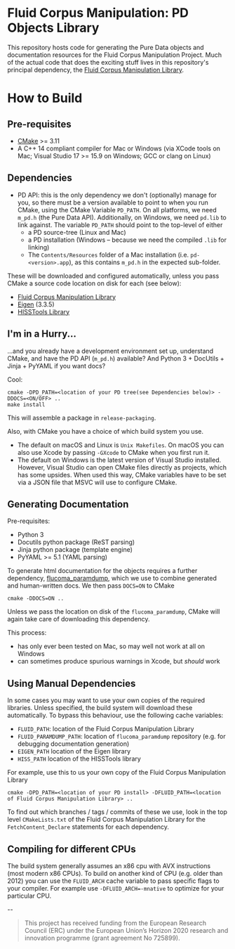# Fluid Corpus Manipulation: PD Objects Library

This repository hosts code for generating the Pure Data objects and documentation resources for the Fluid Corpus Manipulation Project. Much of the actual code that does the exciting stuff lives in this repository's principal dependency,  the [Fluid Corpus Manipulation Library](). 

# How to Build

## Pre-requisites

* [CMake](http://cmake.org) >= 3.11
* A C++ 14 compliant compiler for Mac or Windows (via XCode tools on Mac;  Visual Studio 17 >= 15.9 on Windows; GCC or clang on Linux)

## Dependencies 

* PD API: this is the only dependency we don't (optionally) manage for you, so there must be a version available to point to when you run CMake, using the CMake Variable `PD_PATH`. On all platforms, we need `m_pd.h` (the Pure Data API). Additionally, on Windows, we need `pd.lib` to link against. The variable `PD_PATH` should point to the top-level of either 
    - a PD source-tree (Linux and Mac)
    - a PD installation (Windows – because we need the compiled `.lib` for linking)
    - The `Contents/Resources` folder of a Mac installation (i.e. `pd-<version>.app`), as this contains `m_pd.h` in the expected sub-folder. 

These will be downloaded and configured automatically, unless you pass CMake a source code location on disk for each (see below): 

* [Fluid Corpus Manipulation Library]()
* [Eigen](https://gitlab.com/libeigen/eigen) (3.3.5)
* [HISSTools Library](https://github.com/AlexHarker/HISSTools_Library)


## I'm in a Hurry...

...and you already have a development environment set up, understand CMake, and have the PD API (`m_pd.h`) available? And Python 3 + DocUtils + Jinja + PyYAML if you want docs? 

Cool: 

```
cmake -DPD_PATH=<location of your PD tree(see Dependencies below)> -DDOCS=<ON/OFF> ..
make install
```

This will assemble a package in `release-packaging`. 

Also, with CMake you have a choice of which build system you use.

* The default on macOS and Linux is `Unix Makefiles`. On macOS you can also use Xcode by passing `-GXcode` to CMake when you first run it.
* The default on Windows is the latest version of Visual Studio installed. However, Visual Studio can open CMake files directly as projects, which has some upsides. When used this way, CMake variables have to be set via a JSON file that MSVC will use to configure CMake.

## Generating Documentation 

Pre-requisites: 

* Python 3 
* Docutils python package (ReST parsing)
* Jinja python package (template engine)
* PyYAML >= 5.1 (YAML parsing)

To generate html documentation for the objects requires a further dependency, [flucoma_paramdump](), which we use to combine generated and human-written docs. We then pass `DOCS=ON` to CMake
```
cmake -DDOCS=ON ..
```
Unless we pass the location on disk of the `flucoma_paramdump`, CMake will again take care of downloading this dependency.

This process:

* has only ever been tested on Mac, so may well not work at all on Windows
* can sometimes produce spurious warnings in Xcode, but *should* work

## Using Manual Dependencies 

In some cases you may want to use your own copies of the required libraries. Unless specified, the build system will download these automatically. To bypass this behaviour, use the following cache variables:

* `FLUID_PATH`: location of the Fluid Corpus Manipulation Library
* `FLUID_PARAMDUMP_PATH`: location of `flucoma_paramdump` repository  (e.g. for debugging documentation generation)
* `EIGEN_PATH` location of the Eigen library
* `HISS_PATH` location of the HISSTools library

For example, use this to us your own copy of the Fluid Corpus Manipulation Library

```
cmake -DPD_PATH=<location of your PD install> -DFLUID_PATH=<location of Fluid Corpus Manipulation Library> ..
```
To find out which branches / tags / commits of these we use, look in the top level `CMakeLists.txt` of the  Fluid Corpus Manipulation Library for the `FetchContent_Declare` statements for each dependency. 

## Compiling for different CPUs
The build system generally assumes an x86 cpu with AVX instructions (most modern x86 CPUs). To build on another kind of CPU (e.g. older than 2012) you can use the `FLUID_ARCH` cache variable to pass specific flags to your compiler. For example use `-DFLUID_ARCH=-mnative` to optimize for your particular CPU.

-- 
> This project has received funding from the European Research Council (ERC) under the European Union’s Horizon 2020 research and innovation programme (grant agreement No 725899).
